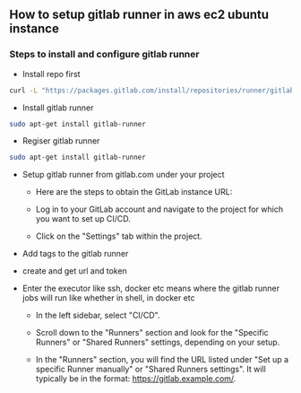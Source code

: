 ## How to setup gitlab runner in aws ec2 ubuntu instance


### Steps to install and configure gitlab runner 
- Install repo first

```bash
curl -L "https://packages.gitlab.com/install/repositories/runner/gitlab-runner/script.deb.sh" | sudo bash
```

- Install gitlab runner

```bash
sudo apt-get install gitlab-runner
```

- Regiser gitlab runner
```bash
sudo apt-get install gitlab-runner
```

- Setup gitlab runner from gitlab.com under your project

   - Here are the steps to obtain the GitLab instance URL:

   - Log in to your GitLab account and navigate to the project for which you want to set up CI/CD.

   - Click on the "Settings" tab within the project.

- Add tags to the gitlab runner
- create and get url and token
- Enter the executor like ssh, docker etc means where the gitlab runner jobs will run like whether in shell, in docker etc

   - In the left sidebar, select "CI/CD".

   - Scroll down to the "Runners" section and look for the "Specific Runners" or "Shared Runners" settings, depending on your setup.

   - In the "Runners" section, you will find the URL listed under "Set up a specific Runner manually" or "Shared Runners settings". It will typically be in the format: https://gitlab.example.com/.
